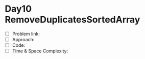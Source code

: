 # Day10 RemoveDuplicatesSortedArray

- [ ] Problem link: 
- [ ] Approach:
- [ ] Code:
- [ ] Time & Space Complexity:
